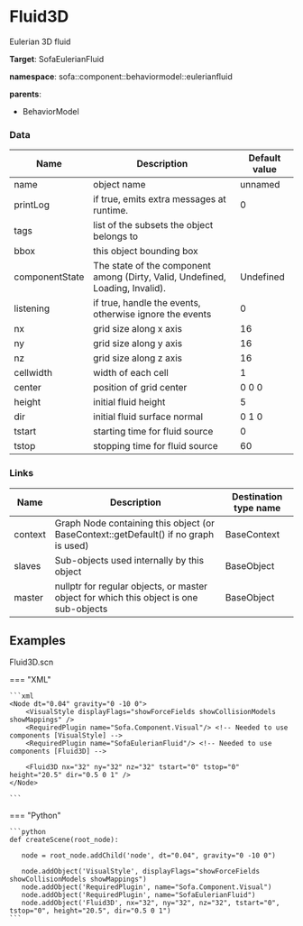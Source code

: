 <!-- generate_doc -->
# Fluid3D

Eulerian 3D fluid


__Target__: SofaEulerianFluid

__namespace__: sofa::component::behaviormodel::eulerianfluid

__parents__:

- BehaviorModel

### Data

<table>
    <thead>
        <tr>
            <th>Name</th>
            <th>Description</th>
            <th>Default value</th>
        </tr>
    </thead>
    <tbody>
	<tr>
		<td>name</td>
		<td>
object name
		</td>
		<td>unnamed</td>
	</tr>
	<tr>
		<td>printLog</td>
		<td>
if true, emits extra messages at runtime.
		</td>
		<td>0</td>
	</tr>
	<tr>
		<td>tags</td>
		<td>
list of the subsets the object belongs to
		</td>
		<td></td>
	</tr>
	<tr>
		<td>bbox</td>
		<td>
this object bounding box
		</td>
		<td></td>
	</tr>
	<tr>
		<td>componentState</td>
		<td>
The state of the component among (Dirty, Valid, Undefined, Loading, Invalid).
		</td>
		<td>Undefined</td>
	</tr>
	<tr>
		<td>listening</td>
		<td>
if true, handle the events, otherwise ignore the events
		</td>
		<td>0</td>
	</tr>
	<tr>
		<td>nx</td>
		<td>
grid size along x axis
		</td>
		<td>16</td>
	</tr>
	<tr>
		<td>ny</td>
		<td>
grid size along y axis
		</td>
		<td>16</td>
	</tr>
	<tr>
		<td>nz</td>
		<td>
grid size along z axis
		</td>
		<td>16</td>
	</tr>
	<tr>
		<td>cellwidth</td>
		<td>
width of each cell
		</td>
		<td>1</td>
	</tr>
	<tr>
		<td>center</td>
		<td>
position of grid center
		</td>
		<td>0 0 0</td>
	</tr>
	<tr>
		<td>height</td>
		<td>
initial fluid height
		</td>
		<td>5</td>
	</tr>
	<tr>
		<td>dir</td>
		<td>
initial fluid surface normal
		</td>
		<td>0 1 0</td>
	</tr>
	<tr>
		<td>tstart</td>
		<td>
starting time for fluid source
		</td>
		<td>0</td>
	</tr>
	<tr>
		<td>tstop</td>
		<td>
stopping time for fluid source
		</td>
		<td>60</td>
	</tr>

</tbody>
</table>

### Links


| Name | Description | Destination type name |
| ---- | ----------- | --------------------- |
|context|Graph Node containing this object (or BaseContext::getDefault() if no graph is used)|BaseContext|
|slaves|Sub-objects used internally by this object|BaseObject|
|master|nullptr for regular objects, or master object for which this object is one sub-objects|BaseObject|

## Examples 

Fluid3D.scn

=== "XML"

    ```xml
    <Node dt="0.04" gravity="0 -10 0">
        <VisualStyle displayFlags="showForceFields showCollisionModels showMappings" />
        <RequiredPlugin name="Sofa.Component.Visual"/> <!-- Needed to use components [VisualStyle] -->
        <RequiredPlugin name="SofaEulerianFluid"/> <!-- Needed to use components [Fluid3D] -->
    
        <Fluid3D nx="32" ny="32" nz="32" tstart="0" tstop="0" height="20.5" dir="0.5 0 1" />
    </Node>

    ```

=== "Python"

    ```python
    def createScene(root_node):

       node = root_node.addChild('node', dt="0.04", gravity="0 -10 0")

       node.addObject('VisualStyle', displayFlags="showForceFields showCollisionModels showMappings")
       node.addObject('RequiredPlugin', name="Sofa.Component.Visual")
       node.addObject('RequiredPlugin', name="SofaEulerianFluid")
       node.addObject('Fluid3D', nx="32", ny="32", nz="32", tstart="0", tstop="0", height="20.5", dir="0.5 0 1")
    ```

